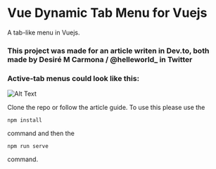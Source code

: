 # Vue Dynamic Tab Menu for Vuejs
A tab-like menu in Vuejs.

### This project was made for an article writen in Dev.to, both made by Desiré M Carmona / @helleworld_ in Twitter

### Active-tab menus could look like this:

![Alt Text](https://dev-to-uploads.s3.amazonaws.com/i/xmzf9prarjbejyqkayol.png)

Clone the repo or follow the article guide. To use this please use the 
```
npm install
``` 
command and then the
```
npm run serve
```
command.
